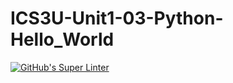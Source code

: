 # ICS3U-Unit1-03-Python-Hello_World

[![GitHub's Super Linter](https://github.com/devin-jhu/ICS3U-Unit1-03-Python-Hello_World/workflows/GitHub's%20Super%20Linter/badge.svg)](https://github.com/devin-jhu/ICS3U-Unit1-03-Python-Hello_World/actions)
